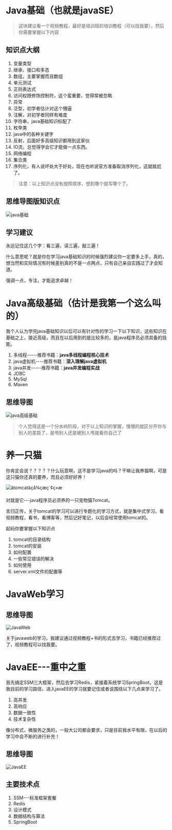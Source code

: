 # Java基础（也就是javaSE）

> 这块建议看一个视频教程，最好是培训班的培训教程（可以找我要），然后你需要掌握以下内容

## 知识点大纲

1. 变量类型
2. 继承，接口和多态
3. 数组，主要掌握而且数组
4. 单元测试
5. 正则表达式
6. 访问权限修饰控制符，这个蛮重要，觉得常被忽略
7. 异常
8. 泛型，初学者估计对这个懵逼
9. 注解，对初学者同样有难度
10. 字符串，java基础知识标配了
11. 枚举类
12. java中的各种关键字
13. 反射，后面好多高级知识都用到这家伙
14. IO流，总觉得学会它才能做一点东西。
15. 网络编程
16. 集合类
17. 序列化，有人说坏处大于好处，现在也听说官方准备取消序列化，这就尴尬了。



> 注意：以上知识点没有按照顺序，想到哪个就写哪个了。

## 思维导图版知识点



![java基础](assets/java基础.png)



## 学习建议

永远记住这几个字：看三遍，读三遍，敲三遍！

什么意思呢？就是你在学习java基础知识的时候强烈建议你一定要多上手，真的，想当然和实际情况有时候差别真的不是一点两点，只有自己亲自实践过了才会知道。

强调一点，专注，才能追求卓越！

# Java高级基础（估计是我第一个这么叫的）

我个人认为学完java基础知识以后可以有针对性的学习一下以下知识，这些知识在基础之上，接近高级，而且在以后用到的是比较多的，是java程序员必须具备的技能。

1. 多线程-----推荐书籍：**java多线程编程核心技术**
2. java虚拟机----推荐书籍：**深入理解java虚拟机**
3. java并发-----推荐书籍：**java并发编程实战**
4. JDBC
5. MySql
6. Maven

## 思维导图

![java高级基础](assets/java高级基础.png)



> 个人觉得这是一个分水岭阶段，对于以上知识的掌握，慢慢的就区分开你与别人的差距了，是甩别人还是被别人甩就看你自己了



# 养一只猫

你肯定会说？？？？？什么玩意啊，这不是学习java的吗？干嘛让我养猫啊，可是这只猫你还真的要养，而且必须好好养！

![âtomcatâçå¾çæç´¢ç»æ](assets/1200px-Tomcat-logo.svg.png) 



对就是它---java程序员必须养的一只宠物猫Tomcat。



言归正传，关于tomcat的学习可以进行专题化的学习方式，就是集中式学习，看视频教程，看书，看博客等，然后记好笔记，以后会经常使用tomcat的。



起码你要掌握以下知识点

1. tomcat的目录结构
2. tomcat的安装
3. 如何配置
4. 一些常见错误的解决
5. 如何使用
6. server.xml文件的配置等





# JavaWeb学习

## 思维导图



![JavaWeb](assets/JavaWeb.png)



关于javaweb的学习，我建议通过视频教程+书的形式去学习，书籍已经推荐过了，视频教程可以找我要。



# JavaEE---重中之重

首先搞定SSM三大框架，然后去学习Redis，紧接着系统学习SpringBoot。这是我目前的学习路径，进入javaEE的学习就要记住或者说围绕以下几点来学习了。

1. 高并发
2. 高响应
3. 数据一致性
4. 技术复杂性

像分布式，微服务之类的，一般大公司都会要求，只是目前我水平有限，在以后的学习中会不断的进行补充！



## 思维导图

![JavaEE](assets/JavaEE-1528887999426.png)

## 主要技术点

1. SSM---标准框架套餐
2. Redis
3. 设计模式
4. 数据结构与算法
5. SpringBoot